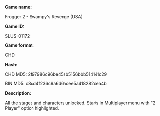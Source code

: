 **Game name:**

Frogger 2 - Swampy's Revenge (USA)

**Game ID:**

SLUS-01172

**Game format:**

CHD

**Hash:**

CHD MD5: 2f97986c96be45ab5156bbb514141c29

BIN MD5: c8cd4f236c9a6d6acee5a418282dea4b

**Description:**

All the stages and characters unlocked. Starts in Multiplayer menu with "2 Player" option highlighted.